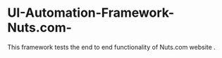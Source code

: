 # UI-Automation-Framework-Nuts.com-

This framework tests the end to end functionality of Nuts.com website .

